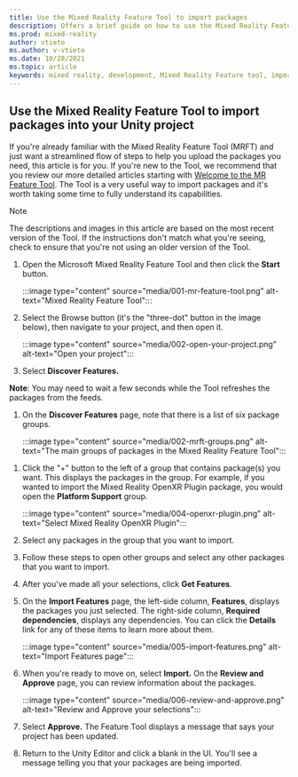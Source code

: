 ```yaml
---
title: Use the Mixed Reality Feature Tool to import packages
description: Offers a brief guide on how to use the Mixed Reality Feature Tool to import packages into your Unity project.
ms.prod: mixed-reality
author: vtieto  
ms.author: v-vtieto
ms.date: 10/28/2021
ms.topic: article
keywords: mixed reality, development, Mixed Reality Feature tool, import, importing, packages, Unity
---
```


## Use the Mixed Reality Feature Tool to import packages into your Unity project

If you're already familiar with the Mixed Reality Feature Tool (MRFT) and just want a streamlined flow of steps to help you upload the packages you need, this article is for you. If you're new to the Tool, we recommend that you review our more detailed articles starting with [Welcome to the MR Feature Tool](link). The Tool is a very useful way to import packages and it's worth taking some time to fully understand its capabilities.

> [!NOTE]
> The descriptions and images in this article are based on the most recent version of the Tool. If the instructions don't match what you're seeing, check to ensure that you're not using an older version of the Tool.

1. Open the Microsoft Mixed Reality Feature Tool and then click the **Start** button.

    :::image type="content" source="media/001-mr-feature-tool.png" alt-text="Mixed Reality Feature Tool":::

1. Select the Browse button (it's the "three-dot" button in the image below), then navigate to your project, and then open it.

    :::image type="content" source="media/002-open-your-project.png" alt-text="Open your project":::

1. Select **Discover Features.**

**Note**: You may need to wait a few seconds while the Tool refreshes the packages from the feeds.

1. On the **Discover Features** page, note that there is a list of six package groups.

    :::image type="content" source="media/002-mrft-groups.png" alt-text="The main groups of packages in the Mixed Reality Feature Tool":::

<!-- end of part 1 -->

1. Click the "+" button to the left of a group that contains package(s) you want. This displays the packages in the group. For example, if you wanted to import the Mixed Reality OpenXR Plugin package, you would open the **Platform Support** group.

    :::image type="content" source="media/004-openxr-plugin.png" alt-text="Select Mixed Reality OpenXR Plugin":::

1. Select any packages in the group that you want to import. 
1. Follow these steps to open other groups and select any other packages that you want to import.
1. After you've made all your selections, click **Get Features**. 
1. On the **Import Features** page, the left-side column, **Features**, displays the packages you just selected. The right-side column, **Required dependencies**, displays any dependencies. You can click the **Details** link for any of these items to learn more about them.

    :::image type="content" source="media/005-import-features.png" alt-text="Import Features page":::

1. When you're ready to move on, select **Import.** On the **Review and Approve** page, you can review information about the packages.

    :::image type="content" source="media/006-review-and-approve.png" alt-text="Review and Approve your selections":::

1. Select **Approve.** The Feature Tool displays a message that says your project has been updated.
1. Return to the Unity Editor and click a blank in the UI. You'll see a message telling you that your packages are being imported.

